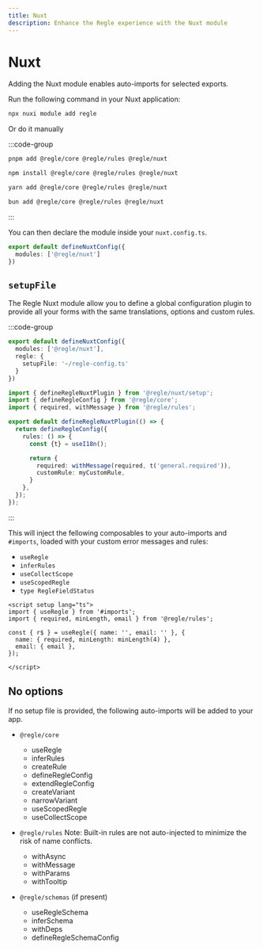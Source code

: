```yaml
---
title: Nuxt
description: Enhance the Regle experience with the Nuxt module
---
```



# Nuxt <span data-title="nuxt"></span>

Adding the Nuxt module enables auto-imports for selected exports.

Run the following command in your Nuxt application:

```bash
npx nuxi module add regle
```

Or do it manually

:::code-group
<!-- ```bash [nuxt]
npx nuxi module add regle
``` -->
```sh [pnpm]
pnpm add @regle/core @regle/rules @regle/nuxt
```

```sh [npm]
npm install @regle/core @regle/rules @regle/nuxt
```

```sh [yarn]
yarn add @regle/core @regle/rules @regle/nuxt
```

```sh [bun]
bun add @regle/core @regle/rules @regle/nuxt
```
:::

You can then declare the module inside your `nuxt.config.ts`.

```ts [nuxt.config.ts]
export default defineNuxtConfig({
  modules: ['@regle/nuxt']
})
```

## `setupFile`

The Regle Nuxt module allow you to define a global configuration plugin to provide all your forms with the same translations, options and custom rules.


:::code-group

```ts [nuxt.config.ts]
export default defineNuxtConfig({
  modules: ['@regle/nuxt'],
  regle: {
    setupFile: '~/regle-config.ts'
  }
})
```

```ts [regle-config.ts]
import { defineRegleNuxtPlugin } from '@regle/nuxt/setup';
import { defineRegleConfig } from '@regle/core';
import { required, withMessage } from '@regle/rules';

export default defineRegleNuxtPlugin(() => {
  return defineRegleConfig({
    rules: () => {
      const {t} = useI18n();

      return {
        required: withMessage(required, t('general.required')),
        customRule: myCustomRule,
      }
    },
  });
});

```
:::


This will inject the fellowing composables to your auto-imports and `#imports`, loaded with your custom error messages and rules: 

- `useRegle` 
- `inferRules` 
- `useCollectScope` 
- `useScopedRegle` 
- `type RegleFieldStatus`


```vue [app.vue] {2}
<script setup lang="ts">
import { useRegle } from '#imports';
import { required, minLength, email } from '@regle/rules';

const { r$ } = useRegle({ name: '', email: '' }, {
  name: { required, minLength: minLength(4) },
  email: { email },
});

</script>
```

## No options


If no setup file is provided, the following auto-imports will be added to your app.

- `@regle/core`
  - useRegle 
  - inferRules
  - createRule
  - defineRegleConfig
  - extendRegleConfig
  - createVariant
  - narrowVariant
  - useScopedRegle
  - useCollectScope
  
- `@regle/rules` Note: Built-in rules are not auto-injected to minimize the risk of name conflicts.
  - withAsync
  - withMessage
  - withParams
  - withTooltip
  
- `@regle/schemas` (if present)
  - useRegleSchema
  - inferSchema
  - withDeps
  - defineRegleSchemaConfig

